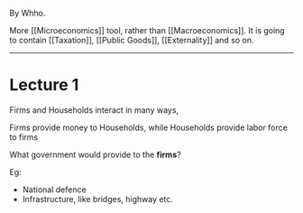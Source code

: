 By Whho.

More [[Microeconomics]] tool, rather than [[Macroeconomics]]. It is going to contain [[Taxation]], [[Public Goods]], [[Externality]] and so on.

---

# Lecture 1

Firms and Households interact in many ways, 

Firms provide money to Households, while Households provide labor force to firms

What government would provide to the **firms**?

Eg:

- National defence 
- Infrastructure, like bridges, highway etc.

